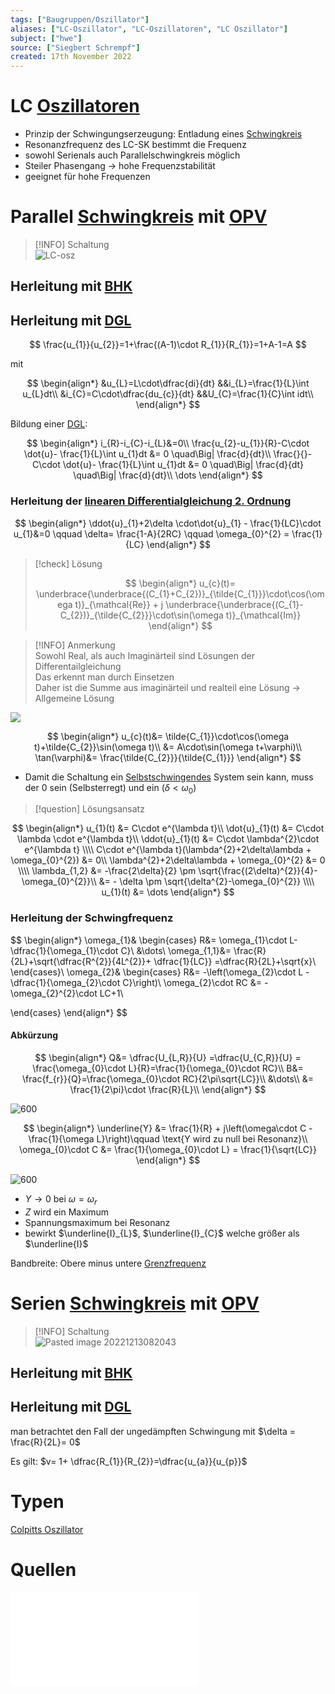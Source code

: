 ```yaml
---
tags: ["Baugruppen/Oszillator"]
aliases: ["LC-Oszillator", "LC-Oszillatoren", "LC Oszillator"]
subject: ["hwe"]
source: ["Siegbert Schrempf"]
created: 17th November 2022
---
```


# LC [Oszillatoren](Clock%20Generierung.md)

- Prinzip der Schwingungserzeugung: Entladung eines [Schwingkreis](../../Physik/Schwingkreise.md)
- Resonanzfrequenz des LC-SK bestimmt die Frequenz
- sowohl Serienals auch Parallelschwingkreis möglich 
- Steiler Phasengang $\rightarrow$ hohe Frequenzstabilität
- geeignet für hohe Frequenzen

# Parallel [Schwingkreis](../../Physik/Schwingkreise.md) mit [OPV](../Operations-Verstärker.md)

> [!INFO] Schaltung  
>![LC-osz](../assets/LC-osz.png)

## Herleitung mit [BHK](Barkhausen%20Kriterium.md)

## Herleitung mit [DGL](../../Mathe/{MOC}%20DGL.md)

$$
\frac{u_{1}}{u_{2}}=1+\frac{(A-1)\cdot R_{1}}{R_{1}}=1+A-1=A
$$

mit 

$$
\begin{align*}
&u_{L}=L\cdot\dfrac{di}{dt}
&&i_{L}=\frac{1}{L}\int u_{L}dt\\
&i_{C}=C\cdot\dfrac{du_{c}}{dt}
&&U_{C}=\frac{1}{C}\int idt\\
\end{align*}
$$

Bildung einer [DGL](../../Mathe/{MOC}%20DGL.md):

$$
\begin{align*}
i_{R}-i_{C}-i_{L}&=0\\
\frac{u_{2}-u_{1}}{R}-C\cdot \dot{u}- \frac{1}{L}\int u_{1}dt &= 0 \quad\Big| \frac{d}{dt}\\
\frac{}{}-C\cdot \dot{u}- \frac{1}{L}\int u_{1}dt &= 0 \quad\Big| \frac{d}{dt} \quad\Big| \frac{d}{dt}\\
\dots
\end{align*}
$$

### Herleitung der [linearen Differentialgleichung 2. Ordnung](../../Mathe/mathe%20(4)/lineare%20DGL%202.%20Ordnung.md)

$$
\begin{align*}
\ddot{u}_{1}+2\delta \cdot\dot{u}_{1} - \frac{1}{LC}\cdot u_{1}&=0 \qquad \delta= \frac{1-A}{2RC}  \qquad \omega_{0}^{2} = \frac{1}{LC} 
\end{align*}
$$

> [!check] Lösung
>
> $$
> \begin{align*}
> u_{c}(t)= \underbrace{\underbrace{(C_{1}+C_{2})}_{\tilde{C_{1}}}\cdot\cos(\omega t)}_{\mathcal{Re}} + j \underbrace{\underbrace{(C_{1}-C_{2})}_{\tilde{C_{2}}}\cdot\sin(\omega t)}_{\mathcal{Im}}
> \end{align*}
> $$

> [!INFO] Anmerkung  
> Sowohl Real, als auch Imaginärteil sind Lösungen der Differentailgleichung  
> Das erkennt man durch Einsetzen  
> Daher ist die Summe aus imaginärteil und realteil eine Lösung -> Allgemeine Lösung

![](../assets/Pasted%20image%2020221201121517.png)

$$
\begin{align*}
u_{c}(t)&= \tilde{C_{1}}\cdot\cos(\omega t)+\tilde{C_{2}}\sin(\omega t)\\
&= A\cdot\sin(\omega t+\varphi)\\
\tan(\varphi)&= \frac{\tilde{C_{2}}}{\tilde{C_{1}}}
\end{align*}
$$

- Damit die Schaltung ein [Selbstschwingendes](../../Physik/Schwingkreise.md) System sein kann, muss der [](../../Physik/Schwingkreise.md#Freie%20Schwingungen%20im%20realen%20Serienschwingkreis|Störterm) $0$ sein (Selbsterregt) und ein [](../../Mathe/mathe%20(4)/lineare%20DGL%202.%20Ordnung.md#3%20Fall%20konjugiert%20Komplexe%20Zahlen%20komplexe%20Lösungen.md|Schwingfall) ($\delta<\omega_{0}$)

> [!question] Lösungsansatz

$$
\begin{align*}
u_{1}(t) &= C\cdot e^{\lambda t}\\
\dot{u}_{1}(t) &= C\cdot \lambda \cdot e^{\lambda t}\\
\ddot{u}_{1}(t) &= C\cdot \lambda^{2}\cdot e^{\lambda t}
\\\\
C\cdot e^{\lambda t}(\lambda^{2}+2\delta\lambda + \omega_{0}^{2}) &= 0\\
\lambda^{2}+2\delta\lambda + \omega_{0}^{2} &= 0
\\\\
\lambda_{1,2} &= -\frac{2\delta}{2} \pm \sqrt{\frac{(2\delta)^{2}}{4}-\omega_{0}^{2}}\\
&= - \delta \pm \sqrt{\delta^{2}-\omega_{0}^{2}}
\\\\
u_{1}(t) &= \dots
\end{align*}
$$

### Herleitung der Schwingfrequenz

$$
\begin{align*}
\omega_{1}&
\begin{cases}
R&= \omega_{1}\cdot L- \dfrac{1}{\omega_{1}\cdot C}\\
&\dots\\
\omega_{1,1}&= \frac{R}{2L}+\sqrt{\dfrac{R^{2}}{4L^{2}}+ \dfrac{1}{LC}} =\dfrac{R}{2L}+\sqrt{x}\\
\end{cases}\\
\omega_{2}&
\begin{cases}
R&= -\left(\omega_{2}\cdot L - \dfrac{1}{\omega_{2}\cdot C}\right)\\
\omega_{2}\cdot RC &= -\omega_{2}^{2}\cdot LC+1\\

\end{cases}
\end{align*}
$$

#### Abkürzung

$$
\begin{align*}
Q&= \dfrac{U_{L,R}}{U} =\dfrac{U_{C,R}}{U} = \frac{\omega_{0}\cdot L}{R}=\frac{1}{\omega_{0}\cdot RC}\\
B&= \frac{f_{r}}{Q}=\frac{\omega_{0}\cdot RC}{2\pi\sqrt{LC}}\\
&\dots\\
&= \frac{1}{2\pi}\cdot \frac{R}{L}\\
\end{align*}
$$

![600](../assets/Pasted%20image%2020221212102110.png)

$$
\begin{align*}
\underline{Y} &= \frac{1}{R} + j\left(\omega\cdot C - \frac{1}{\omega L}\right)\qquad \text{Y wird zu null bei Resonanz}\\
\omega_{0}\cdot C &= \frac{1}{\omega_{0}\cdot L} = \frac{1}{\sqrt{LC}}
\end{align*}
$$

![600](../assets/ParallelZeiger.png)

- $Y\rightarrow0$ bei $\omega = \omega_{r}$
- $Z$ wird ein Maximum
- Spannungsmaximum bei Resonanz
- bewirkt $\underline{I}_{L}$, $\underline{I}_{C}$ welche größer als $\underline{I}$ 

Bandbreite: Obere minus untere [Grenzfrequenz](../Grenzfrequenz.md)

# Serien [Schwingkreis](../../Physik/Schwingkreise.md) mit [OPV](../Operations-Verstärker.md)

> [!INFO] Schaltung  
> ![Pasted image 20221213082043](../assets/Pasted%20image%2020221213082043.png)

## Herleitung mit [BHK](Barkhausen%20Kriterium.md)

## Herleitung mit [DGL](../../Mathe/{MOC}%20DGL.md)

man betrachtet den Fall der ungedämpften Schwingung mit $\delta = \frac{R}{2L}= 0$

Es gilt: $v= 1+ \dfrac{R_{1}}{R_{2}}=\dfrac{u_{a}}{u_{p}}$

# Typen

[Colpitts Oszillator](Colpitts%20Oszillator.md)

# Quellen

![Clock_und_Reset_Generierung](../assets/pdf/Clock_und_Reset_Generierung.pdf)